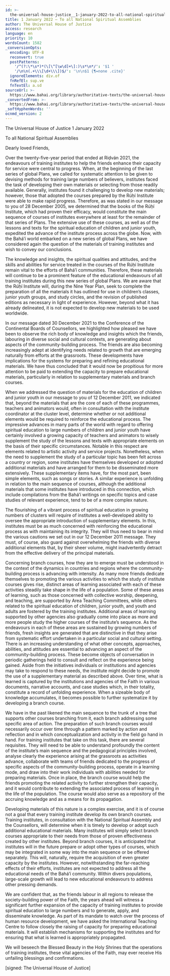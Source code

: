 ```yaml
---
id: >-
  the-universal-house-justice__1-january-2022-to-all-national-spiritual-assemblies__159952729__en
title: 1 January 2022 – To all National Spiritual Assemblies
author: The Universal House of Justice
access: research
language: en
priority: 10
wordsCount: 1582
_conversionOpts:
  encoding: UTF-8
  reconvert: true
  postPatterns:
    '/^(?:\*\s*)*(\[\^[\w\d]+\]:)\s*\n*/': '$1 '
    '/\n\n(.+\\\[\d+\\\])$/': '\n\n$1 {¶=none .cite}'
  ignoreElements: div.of
  fnRefEl: sup.ve
  fnTextEl: a.sd
sourceUrl: >-
  https://www.bahai.org/library/authoritative-texts/the-universal-house-of-justice/messages/20220101_001/20220101_001.xhtml
_convertedFrom: >-
  https://www.bahai.org/library/authoritative-texts/the-universal-house-of-justice/messages/20220101_001/20220101_001.xhtml
_softHyphenWords: ''
ocnmd_version: 2
---
```

The Universal House of Justice
1 January 2022

To all National Spiritual Assemblies

Dearly loved Friends,

Over the twenty-five-year period that ended at Riḍván 2021, the endeavours of training institutes to help the friends enhance their capacity for service were central to progress. When, at the beginning of the last series of global Plans, we called for systematic attention to be given to devising methods for training large numbers of believers, institutes faced the task of developing their own materials or selecting from those readily available. Generally, institutes found it challenging to develop new materials; however, those that adopted the courses prepared by the Rúḥí Institute were able to make rapid progress. Therefore, as was stated in our message to you of 28 December 2005, we determined that the books of the Rúḥí Institute, which had proven their efficacy, would constitute the main sequence of courses of institutes everywhere at least for the remainder of that series of Plans. The extensive use of these courses, as well as of the lessons and texts for the spiritual education of children and junior youth, expedited the advance of the institute process across the globe. Now, with the Bahá’í world embarked on a new series of global Plans, we have considered again the question of the materials of training institutes and wish to convey our conclusions.

The knowledge and insights, the spiritual qualities and attitudes, and the skills and abilities for service treated in the courses of the Rúḥí Institute remain vital to the efforts of Bahá’í communities. Therefore, these materials will continue to be a prominent feature of the educational endeavours of all training institutes during this new series of global Plans. We are aware that the Rúḥí Institute will, during the Nine Year Plan, seek to complete the preparation of all the materials it has outlined for use in children’s classes, junior youth groups, and study circles, and the revision of published editions as necessary in light of experience. However, beyond what it has already delineated, it is not expected to develop new materials to be used worldwide.

In our message dated 30 December 2021 to the Conference of the Continental Boards of Counsellors, we highlighted how pleased we have been to observe the rich body of knowledge and insights which the friends, labouring in diverse social and cultural contexts, are generating about aspects of the community-building process. The friends are also becoming increasingly adept at identifying needs related to growth that are emerging naturally from efforts at the grassroots. These developments have implications for the systems for preparing and refining educational materials. We have thus concluded that it would now be propitious for more attention to be paid to extending the capacity to prepare educational materials, particularly in relation to supplementary materials and branch courses.

When we addressed the question of materials for the education of children and junior youth in our message to you of 12 December 2011, we indicated that, beyond the materials that are the core of each of these programmes, teachers and animators would, often in consultation with the institute coordinator at the cluster level, determine whether or not additional elements would be required to reinforce the educational process. The impressive advances in many parts of the world with regard to offering spiritual education to large numbers of children and junior youth have certainly involved a growing capacity of teachers and animators to wisely supplement the study of the lessons and texts with appropriate elements on the basis of their specific circumstances. Notable in this respect are elements related to artistic activity and service projects. Nonetheless, when the need to supplement the study of a particular topic has been felt across a country or region, some institutes have themselves developed or adopted additional materials and have arranged for them to be disseminated more extensively. These supplementary items have, for the most part, been simple elements, such as songs or stories. A similar experience is unfolding in relation to the main sequence of courses, although the additional materials that some institutes have introduced in this connection, which include compilations from the Bahá’í writings on specific topics and case studies of relevant experience, tend to be of a more complex nature.

The flourishing of a vibrant process of spiritual education in growing numbers of clusters will require of institutes a well-developed ability to oversee the appropriate introduction of supplementary elements. In this, institutes must be as much concerned with reinforcing the educational process as with maintaining its integrity. They will thus need to bear in mind the various cautions we set out in our 12 December 2011 message. They must, of course, also guard against overwhelming the friends with diverse additional elements that, by their sheer volume, might inadvertently detract from the effective delivery of the principal materials.

Concerning branch courses, how they are to emerge must be understood in the context of the dynamics in countries and regions where the community-building process is advancing with intensity. As many more friends dedicate themselves to promoting the various activities to which the study of institute courses gives rise, distinct areas of learning associated with each of these activities steadily take shape in the life of a population. Some of these areas of learning, such as those concerned with collective worship, deepening, and teaching, are supported by Area Teaching Committees, while others related to the spiritual education of children, junior youth, and youth and adults are fostered by the training institutes. Additional areas of learning supported by other agencies also gradually come into place as more and more people study the higher courses of the institute’s sequence. As the endeavours in each of these areas are sustained by growing numbers of friends, fresh insights are generated that are distinctive in that they arise from systematic effort undertaken in a particular social and cultural setting. There is an increasing understanding of what other concepts, approaches, abilities, and attitudes are essential to advancing an aspect of the community-building process. These become objects of conversation in periodic gatherings held to consult and reflect on the experience being gained. Aside from the initiatives individuals or institutions and agencies may take to respond to these needs, the institute might decide to promote the use of a supplementary material as described above. Over time, what is learned is captured by the institutions and agencies of the Faith in various documents, narrative accounts, and case studies which, in their totality, constitute a record of unfolding experience. When a sizeable body of knowledge accumulates, it becomes possible to further systematize it by developing a branch course.

We have in the past likened the main sequence to the trunk of a tree that supports other courses branching from it, each branch addressing some specific area of action. The preparation of such branch courses would necessarily occur over time through a pattern marked by action and reflection and in which conceptualization and activity in the field go hand in hand. For training institutes that take on this task, there are several requisites. They will need to be able to understand profoundly the content of the institute’s main sequence and the pedagogical principles involved, analyse clearly the experience arising at the grassroots as activities advance, collaborate with teams of friends dedicated to the progress of specific aspects of the community-building process, operate in a learning mode, and draw into their work individuals with abilities needed for preparing materials. Once in place, the branch course would help the friends promoting the related activity to further strengthen their capacity, and it would contribute to extending the associated process of learning in the life of the population. The course would also serve as a repository of the accruing knowledge and as a means for its propagation.

Developing materials of this nature is a complex exercise, and it is of course not a goal that every training institute develop its own branch courses. Training institutes, in consultation with the National Spiritual Assembly and the Counsellors, will determine when it is timely to develop or adopt such additional educational materials. Many institutes will simply select branch courses appropriate to their needs from those of proven effectiveness created by other institutes. Beyond branch courses, it is anticipated that institutes will in the future prepare or adopt other types of courses, which may be integrated in some way into the main sequence or be offered separately. This will, naturally, require the acquisition of even greater capacity by the institutes. However, notwithstanding the far-reaching effects of their efforts, institutes are not expected to address all the educational needs of the Bahá’í community. Within divers populations, large-scale growth will lead to new educational endeavours to address other pressing demands.

We are confident that, as the friends labour in all regions to release the society-building power of the Faith, the years ahead will witness a significant further expansion of the capacity of training institutes to provide spiritual education to large numbers and to generate, apply, and disseminate knowledge. As part of its mandate to watch over the process of human resource development, we have asked the International Teaching Centre to follow closely the raising of capacity for preparing educational materials. It will establish mechanisms for supporting the institutes and for ensuring that what is learned is appropriately propagated.

We will beseech the Blessed Beauty in the Holy Shrines that the operations of training institutes, these vital agencies of the Faith, may ever receive His unfailing blessings and confirmations.

\[signed: The Universal House of Justice\]
